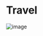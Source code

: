# Travel

![image](https://github.com/Yilan1116/Travel/assets/119823936/13cc4c3c-e918-47bf-89ae-70292fe2f995)
